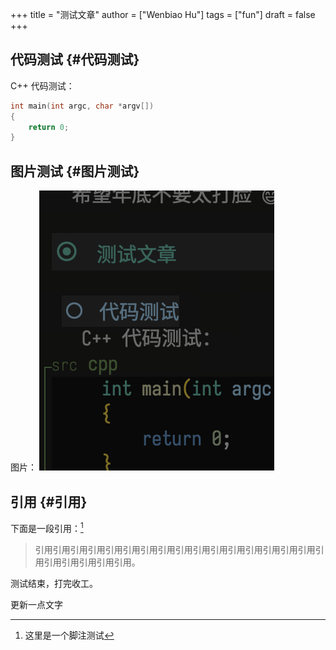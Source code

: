 +++
title = "测试文章"
author = ["Wenbiao Hu"]
tags = ["fun"]
draft = false
+++

## 代码测试 {#代码测试}

C++ 代码测试：

```cpp
int main(int argc, char *argv[])
{
    return 0;
}
```


## 图片测试 {#图片测试}

图片：
![](/ox-hugo/20240109_223331_qoo6ML.png)


## 引用 {#引用}

下面是一段引用：[^fn:1]

> 引用引用引用引用引用引用引用引用引用引用引用引用引用引用引用引用引用引用引用引用引用引用。

测试结束，打完收工。

更新一点文字

[^fn:1]: 这里是一个脚注测试
